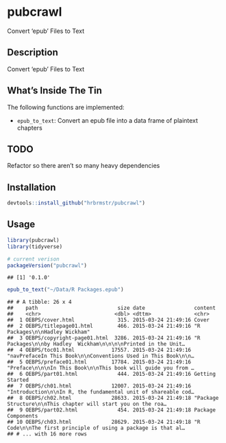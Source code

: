 
# pubcrawl

Convert ‘epub’ Files to Text

## Description

Convert ‘epub’ Files to Text

## What’s Inside The Tin

The following functions are implemented:

  - `epub_to_text`: Convert an epub file into a data frame of plaintext
    chapters

## TODO

Refactor so there aren’t so many heavy dependencies

## Installation

``` r
devtools::install_github("hrbrmstr/pubcrawl")
```

## Usage

``` r
library(pubcrawl)
library(tidyverse)

# current verison
packageVersion("pubcrawl")
```

    ## [1] '0.1.0'

``` r
epub_to_text("~/Data/R Packages.epub")
```

    ## # A tibble: 26 x 4
    ##    path                          size date                content                                                      
    ##    <chr>                        <dbl> <dttm>              <chr>                                                        
    ##  1 OEBPS/cover.html              315. 2015-03-24 21:49:16 Cover                                                        
    ##  2 OEBPS/titlepage01.html        466. 2015-03-24 21:49:16 "R Packages\n\nHadley Wickham"                               
    ##  3 OEBPS/copyright-page01.html  3286. 2015-03-24 21:49:16 "R Packages\n\nby Hadley  Wickham\n\n\n\nPrinted in the Unit…
    ##  4 OEBPS/toc01.html            17557. 2015-03-24 21:49:16 "navPrefaceIn This Book\n\nConventions Used in This Book\n\n…
    ##  5 OEBPS/preface01.html        17784. 2015-03-24 21:49:16 "Preface\n\n\nIn This Book\n\nThis book will guide you from …
    ##  6 OEBPS/part01.html             444. 2015-03-24 21:49:16 Getting Started                                              
    ##  7 OEBPS/ch01.html             12007. 2015-03-24 21:49:16 "Introduction\n\nIn R, the fundamental unit of shareable cod…
    ##  8 OEBPS/ch02.html             28633. 2015-03-24 21:49:18 "Package Structure\n\nThis chapter will start you on the roa…
    ##  9 OEBPS/part02.html             454. 2015-03-24 21:49:18 Package Components                                           
    ## 10 OEBPS/ch03.html             28629. 2015-03-24 21:49:18 "R Code\n\nThe first principle of using a package is that al…
    ## # ... with 16 more rows
